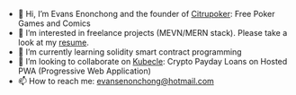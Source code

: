 - 👋 Hi, I’m Evans Enonchong and the founder of [Citrupoker](https://citrupoker.com): Free Poker Games and Comics
- 👀 I’m interested in freelance projects (MEVN/MERN stack). Please take a look at my [resume](http://www.citrudev.com/).
- 🌱 I’m currently learning solidity smart contract programming
- 💞️ I’m looking to collaborate on [Kubecle](https://github.com/citrudevmobile/kubecle): Crypto Payday Loans on Hosted PWA (Progressive Web Application)
- 📫 How to reach me: evansenonchong@hotmail.com

<!---
citrudevmobile/citrudevmobile is a ✨ special ✨ repository because its `README.md` (this file) appears on your GitHub profile.
You can click the Preview link to take a look at your changes.
--->
